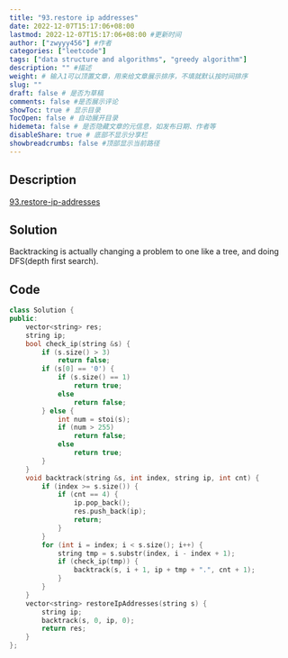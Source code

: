 ```yaml
---
title: "93.restore ip addresses"
date: 2022-12-07T15:17:06+08:00
lastmod: 2022-12-07T15:17:06+08:00 #更新时间
author: ["zwyyy456"] #作者
categories: ["leetcode"]
tags: ["data structure and algorithms", "greedy algorithm"]
description: "" #描述
weight: # 输入1可以顶置文章，用来给文章展示排序，不填就默认按时间排序
slug: ""
draft: false # 是否为草稿
comments: false #是否展示评论
showToc: true # 显示目录
TocOpen: false # 自动展开目录
hidemeta: false # 是否隐藏文章的元信息，如发布日期、作者等
disableShare: true # 底部不显示分享栏
showbreadcrumbs: false #顶部显示当前路径
---
```

## Description
[93.restore-ip-addresses](https://leetcode.com/problems/restore-ip-addresses/)

## Solution
Backtracking is actually changing a problem to one like a tree, and doing DFS(depth first search).

## Code
```cpp
class Solution {
public:
    vector<string> res;
    string ip;
    bool check_ip(string &s) {
        if (s.size() > 3)
            return false;
        if (s[0] == '0') {
            if (s.size() == 1)
                return true;
            else
                return false;
        } else {
            int num = stoi(s);
            if (num > 255)
                return false;
            else
                return true;
        }
    }
    void backtrack(string &s, int index, string ip, int cnt) {
        if (index >= s.size()) {
            if (cnt == 4) {
                ip.pop_back();
                res.push_back(ip);
                return;
            }
        }
        for (int i = index; i < s.size(); i++) {
            string tmp = s.substr(index, i - index + 1);
            if (check_ip(tmp)) {
                backtrack(s, i + 1, ip + tmp + ".", cnt + 1);
            }
        }
    }
    vector<string> restoreIpAddresses(string s) {
        string ip;
        backtrack(s, 0, ip, 0);
        return res;
    }
};
```

